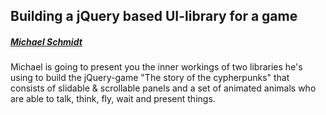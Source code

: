 ## Building a jQuery based UI-library for a game 

##### [Michael Schmidt](https://twitter.com/lavisrap)

Michael is going to present you the inner workings of two libraries he's using to build the jQuery-game "The story of the cypherpunks" that consists of slidable & scrollable panels and a set of animated animals who are able to talk, think, fly, wait and present things.